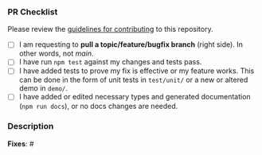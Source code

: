 ### PR Checklist

Please review the [guidelines for contributing](CONTRIBUTING.md) to this repository.

- [ ] I am requesting to **pull a topic/feature/bugfix branch** (right side). In other words, not *main*.
- [ ] I have run `npm test` against my changes and tests pass.
- [ ] I have added tests to prove my fix is effective or my feature works. This can be done in the form of unit tests in `test/unit/` or a new or altered demo in `demo/`.
- [ ] I have added or edited necessary types and generated documentation (`npm run docs`), or no docs changes are needed.

### Description

<!--Please describe your pull request. Thank you!-->

**Fixes**: #

<!--List the issue this PR is fixing. If one does not exist, please [create one](https://github.com/timmywil/panzoom/issues).-->
